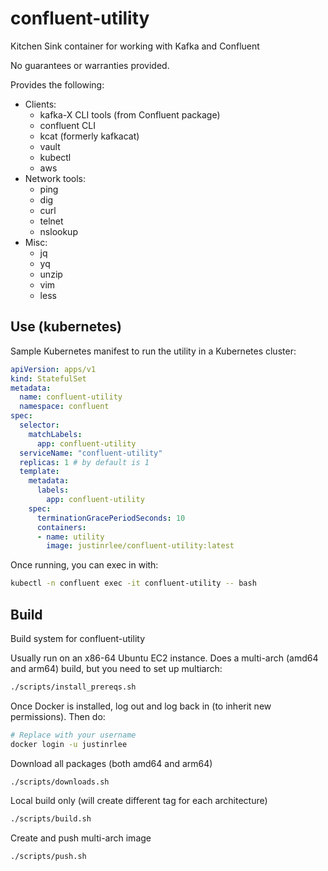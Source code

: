 # confluent-utility
Kitchen Sink container for working with Kafka and Confluent

No guarantees or warranties provided.

Provides the following:
* Clients:
  * kafka-X CLI tools (from Confluent package)
  * confluent CLI
  * kcat (formerly kafkacat)
  * vault
  * kubectl
  * aws
* Network tools:
  * ping
  * dig
  * curl
  * telnet
  * nslookup
* Misc:
  * jq
  * yq
  * unzip
  * vim
  * less

## Use (kubernetes)

Sample Kubernetes manifest to run the utility in a Kubernetes cluster:

```yaml
apiVersion: apps/v1
kind: StatefulSet
metadata:
  name: confluent-utility
  namespace: confluent
spec:
  selector:
    matchLabels:
      app: confluent-utility
  serviceName: "confluent-utility"
  replicas: 1 # by default is 1
  template:
    metadata:
      labels:
        app: confluent-utility
    spec:
      terminationGracePeriodSeconds: 10
      containers:
      - name: utility
        image: justinrlee/confluent-utility:latest
```

Once running, you can exec in with:

```bash
kubectl -n confluent exec -it confluent-utility -- bash
```

## Build
Build system for confluent-utility

Usually run on an x86-64 Ubuntu EC2 instance. Does a multi-arch (amd64 and arm64) build, but you need to set up multiarch:

```bash
./scripts/install_prereqs.sh
```

Once Docker is installed, log out and log back in (to inherit new permissions). Then do:

```bash
# Replace with your username
docker login -u justinrlee
```

Download all packages (both amd64 and arm64)

```bash
./scripts/downloads.sh
```

Local build only (will create different tag for each architecture)

```bash
./scripts/build.sh
```

Create and push multi-arch image

```bash
./scripts/push.sh
```